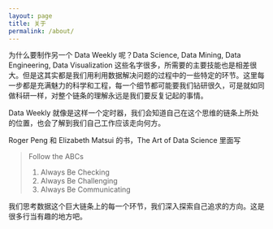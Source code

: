 ```yaml
---
layout: page
title: 关于
permalink: /about/
---
```


为什么要制作另一个 Data Weekly 呢？Data Science, Data Mining, Data Engineering, Data Visualization 这些名字很多，所需要的主要技能也是相差很大。但是这其实都是我们用利用数据解决问题的过程中的一些特定的环节。这里每一步都是充满魅力的科学和工程，每一个细节都可能要我们钻研很久，可是就如同做科研一样，对整个链条的理解永远是我们要反复记起的事情。

Data Weekly 就像是这样一个定时器，我们会知道自己在这个思维的链条上所处的位置，也会了解到我们自己工作应该走向何方。

Roger Peng 和
Elizabeth Matsui 的书，The Art of Data Science 里面写

> Follow the ABCs
> 1. Always Be Checking
> 2. Always Be Challenging 
> 3. Always Be Communicating

我们思考数据这个巨大链条上的每一个环节，我们深入探索自己追求的方向。这是很多行当有趣的地方吧。
